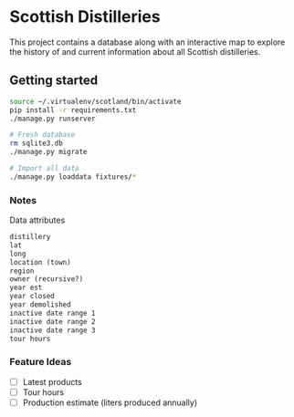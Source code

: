# Scottish Distilleries

This project contains a database along with an interactive map to explore the history of and current information about all Scottish distilleries.

## Getting started

```sh
source ~/.virtualenv/scotland/bin/activate
pip install -r requirements.txt
./manage.py runserver

# Fresh database
rm sqlite3.db
./manage.py migrate

# Import all data
./manage.py loaddata fixtures/*
```

### Notes

Data attributes

```txt
distillery
lat
long
location (town)
region
owner (recursive?)
year est
year closed
year demolished
inactive date range 1
inactive date range 2
inactive date range 3
tour hours
```

### Feature Ideas

- [ ] Latest products
- [ ] Tour hours
- [ ] Production estimate (liters produced annually)
